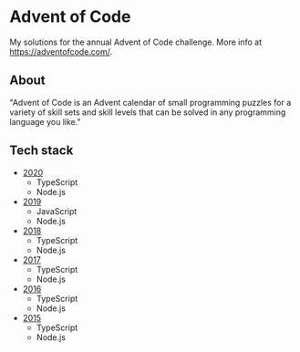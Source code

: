 # Advent of Code

My solutions for the annual Advent of Code challenge. More info at https://adventofcode.com/.

## About

"Advent of Code is an Advent calendar of small programming puzzles for a variety of skill sets and skill levels that can be solved in any programming language you like."

## Tech stack
* [2020](2020)
  * TypeScript
  * Node.js
* [2019](2019)
  * JavaScript
  * Node.js
* [2018](2018)
  * TypeScript
  * Node.js
* [2017](2017)
  * TypeScript
  * Node.js
* [2016](2016)
  * TypeScript
  * Node.js
* [2015](2015)
  * TypeScript
  * Node.js